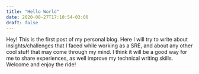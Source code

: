 ```yaml
---
title: "Hello World"
date: 2020-08-27T17:10:54-03:00
draft: false
---
```


Hey! This is the first post of my personal blog. Here I will try to write about insights/challenges that I faced while working as a SRE, and about any other cool stuff that may come through my mind. I think it will be a good way for me to share experiences, as well improve my technical writing skills. Welcome and enjoy the ride!
